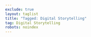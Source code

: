```yaml
---
exclude: true
layout: taglist
title: "Tagged: Digital Storytelling"
tag: Digital Storytelling
robots: noindex
---
```

